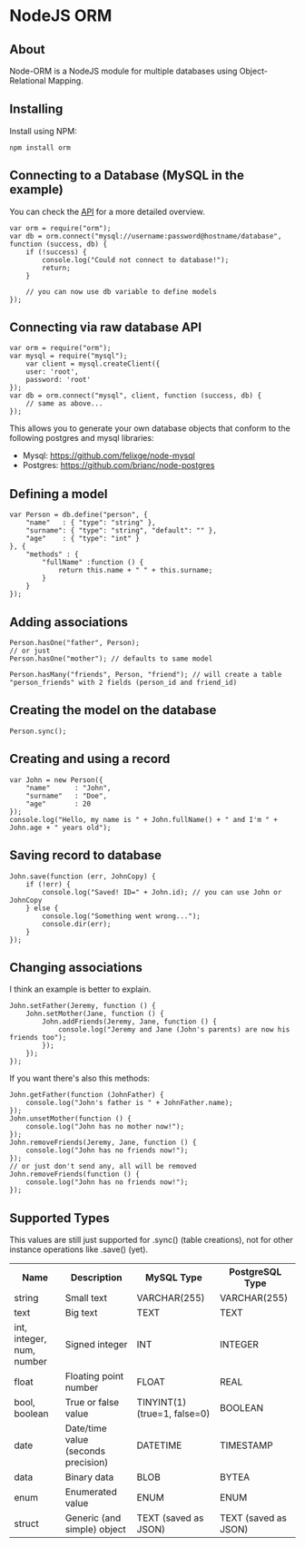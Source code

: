 NodeJS ORM
==========

## About

Node-ORM is a NodeJS module for multiple databases using Object-Relational Mapping.

## Installing

Install using NPM:

    npm install orm

## Connecting to a Database (MySQL in the example)

You can check the [API](https://github.com/dresende/node-orm/wiki/API) for a more detailed overview.

    var orm = require("orm");
    var db = orm.connect("mysql://username:password@hostname/database", function (success, db) {
        if (!success) {
            console.log("Could not connect to database!");
            return;
        }
        
        // you can now use db variable to define models
    });

## Connecting via raw database API

    var orm = require("orm");
    var mysql = require("mysql");
		var client = mysql.createClient({
        user: 'root',
        password: 'root'
    });
    var db = orm.connect("mysql", client, function (success, db) {
        // same as above...
    });

This allows you to generate your own database objects that conform to the following postgres and mysql libraries:

 * Mysql: https://github.com/felixge/node-mysql
 * Postgres: https://github.com/brianc/node-postgres

## Defining a model

    var Person = db.define("person", {
        "name"   : { "type": "string" },
        "surname": { "type": "string", "default": "" },
        "age"    : { "type": "int" }
	}, {
        "methods" : {
            "fullName" :function () {
                return this.name + " " + this.surname;
            }
        }
    });

## Adding associations

    Person.hasOne("father", Person);
    // or just
    Person.hasOne("mother"); // defaults to same model
    
    Person.hasMany("friends", Person, "friend"); // will create a table "person_friends" with 2 fields (person_id and friend_id)

## Creating the model on the database

    Person.sync();

## Creating and using a record

    var John = new Person({
    	"name"		: "John",
    	"surname"	: "Doe",
    	"age"		: 20
    });
    console.log("Hello, my name is " + John.fullName() + " and I'm " + John.age + " years old");

## Saving record to database

    John.save(function (err, JohnCopy) {
    	if (!err) {
    		console.log("Saved! ID=" + John.id); // you can use John or JohnCopy
    	} else {
    		console.log("Something went wrong...");
    		console.dir(err);
    	}
    });

## Changing associations

I think an example is better to explain.

    John.setFather(Jeremy, function () {
    	John.setMother(Jane, function () {
    		John.addFriends(Jeremy, Jane, function () {
    			console.log("Jeremy and Jane (John's parents) are now his friends too");
    		});
    	});
    });
    
If you want there's also this methods:

    John.getFather(function (JohnFather) {
    	console.log("John's father is " + JohnFather.name);
    });
    John.unsetMother(function () {
    	console.log("John has no mother now!");
    });
    John.removeFriends(Jeremy, Jane, function () {
    	console.log("John has no friends now!");
    });
    // or just don't send any, all will be removed
    John.removeFriends(function () {
    	console.log("John has no friends now!");
    });

## Supported Types

This values are still just supported for .sync() (table creations), not for other instance operations like .save() (yet).

<table>
	<tr>
		<th>Name</th>
		<th>Description</th>
		<th>MySQL Type</th>
		<th>PostgreSQL Type</th>
	</tr>
	<tr>
		<td>string</td>
		<td>Small text</td>
		<td>VARCHAR(255)</td>
		<td>VARCHAR(255)</td>
	</tr>
	<tr>
		<td>text</td>
		<td>Big text</td>
		<td>TEXT</td>
		<td>TEXT</td>
	</tr>
	<tr>
		<td>int, integer, num, number</td>
		<td>Signed integer</td>
		<td>INT</td>
		<td>INTEGER</td>
	</tr>
	<tr>
		<td>float</td>
		<td>Floating point number</td>
		<td>FLOAT</td>
		<td>REAL</td>
	</tr>
	<tr>
		<td>bool, boolean</td>
		<td>True or false value</td>
		<td>TINYINT(1) (true=1, false=0)</td>
		<td>BOOLEAN</td>
	</tr>
	<tr>
		<td>date</td>
		<td>Date/time value (seconds precision)</td>
		<td>DATETIME</td>
		<td>TIMESTAMP</td>
	</tr>
	<tr>
		<td>data</td>
		<td>Binary data</td>
		<td>BLOB</td>
		<td>BYTEA</td>
	</tr>
	<tr>
		<td>enum</td>
		<td>Enumerated value</td>
		<td>ENUM</td>
		<td>ENUM</td>
	</tr>
	<tr>
		<td>struct</td>
		<td>Generic (and simple) object</td>
		<td>TEXT (saved as JSON)</td>
		<td>TEXT (saved as JSON)</td>
	</tr>
</table>

